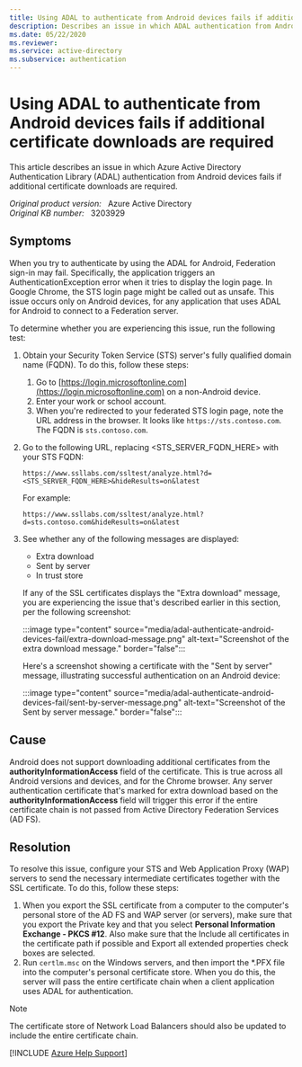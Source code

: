 ```yaml
---
title: Using ADAL to authenticate from Android devices fails if additional certificate downloads are required
description: Describes an issue in which ADAL authentication from Android devices fails if additional certificate downloads are required. Provides a resolution.
ms.date: 05/22/2020
ms.reviewer: 
ms.service: active-directory
ms.subservice: authentication
---
```

# Using ADAL to authenticate from Android devices fails if additional certificate downloads are required

This article describes an issue in which Azure Active Directory Authentication Library (ADAL) authentication from Android devices fails if additional certificate downloads are required.

_Original product version:_ &nbsp; Azure Active Directory  
_Original KB number:_ &nbsp; 3203929

## Symptoms

When you try to authenticate by using the ADAL for Android, Federation sign-in may fail. Specifically, the application triggers an AuthenticationException error when it tries to display the login page. In Google Chrome, the STS login page might be called out as unsafe. This issue occurs only on Android devices, for any application that uses ADAL for Android to connect to a Federation server.

To determine whether you are experiencing this issue, run the following test:

1. Obtain your Security Token Service (STS) server's fully qualified domain name (FQDN). To do this, follow these steps:

   1. Go to [https://login.microsoftonline.com](https://login.microsoftonline.com) on a non-Android device.
   2. Enter your work or school account.
   3. When you're redirected to your federated STS login page, note the URL address in the browser. It looks like `https://sts.contoso.com`. The FQDN is `sts.contoso.com`.

2. Go to the following URL, replacing \<STS_SERVER_FQDN_HERE> with your STS FQDN:

    `https://www.ssllabs.com/ssltest/analyze.html?d=<STS_SERVER_FQDN_HERE>&hideResults=on&latest`

    For example:

    `https://www.ssllabs.com/ssltest/analyze.html?d=sts.contoso.com&hideResults=on&latest`
3. See whether any of the following messages are displayed:
   - Extra download
   - Sent by server
   - In trust store

    If any of the SSL certificates displays the "Extra download" message, you are experiencing the issue that's described earlier in this section, per the following screenshot:

    :::image type="content" source="media/adal-authenticate-android-devices-fail/extra-download-message.png" alt-text="Screenshot of the extra download message." border="false":::

    Here's a screenshot showing a certificate with the "Sent by server" message, illustrating successful authentication on an Android device:

    :::image type="content" source="media/adal-authenticate-android-devices-fail/sent-by-server-message.png" alt-text="Screenshot of the Sent by server message." border="false":::

## Cause

Android does not support downloading additional certificates from the **authorityInformationAccess** field of the certificate. This is true across all Android versions and devices, and for the Chrome browser. Any server authentication certificate that's marked for extra download based on the **authorityInformationAccess**  field will trigger this error if the entire certificate chain is not passed from Active Directory Federation Services (AD FS).

## Resolution

To resolve this issue, configure your STS and Web Application Proxy (WAP) servers to send the necessary intermediate certificates together with the SSL certificate. To do this, follow these steps:

1. When you export the SSL certificate from a computer to the computer's personal store of the AD FS and WAP server (or servers), make sure that you export the Private key and that you select **Personal Information Exchange - PKCS #12**. Also make sure that the Include all certificates in the certificate path if possible  and Export all extended properties check boxes are selected.
2. Run `certlm.msc`  on the Windows servers, and then import the *.PFX file into the computer's personal certificate store. When you do this, the server will pass the entire certificate chain when a client application uses ADAL for authentication.

> [!NOTE]
> The certificate store of Network Load Balancers should also be updated to include the entire certificate chain.

[!INCLUDE [Azure Help Support](../../includes/azure-help-support.md)]
